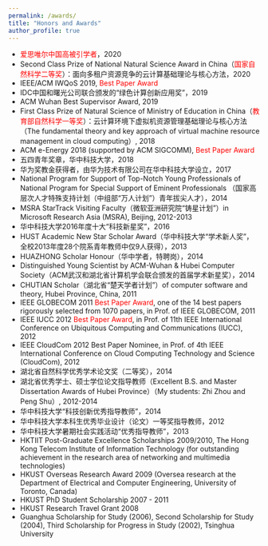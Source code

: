 ```yaml
---
permalink: /awards/
title: "Honors and Awards"
author_profile: true
---
```


* <span style="color:red;">爱思唯尔中国高被引学者</span>，2020
* Second Class Prize of National Natural Science Award in China（<span style="color:red;">国家自然科学二等奖</span>）：面向多租户资源竞争的云计算基础理论与核心方法，2020
* IEEE/ACM IWQoS 2019, <span style="color:red;">Best Paper Award</span>
* IDC中国和曙光公司联合颁发的“绿色计算创新应用奖”，2019
* ACM Wuhan Best Supervisor Award, 2019
* First Class Prize of Natural Science of Ministry of Education in China（<span style="color:red;">教育部自然科学一等奖</span>）：云计算环境下虚拟机资源管理基础理论与核心方法（The fundamental theory and key approach of virtual machine resource management in cloud computing）, 2018
* ACM e-Energy 2018 (supported by ACM SIGCOMM), <span style="color:red;">Best Paper Award</span>
* 五四青年奖章，华中科技大学，2018
* 华为奖教金获得者，由华为技术有限公司在华中科技大学设立，2017
* National Program for Support of Top-Notch Young Professionals of National Program for Special Support of Eminent Professionals （国家高层次人才特殊支持计划（中组部“万人计划”）青年拔尖人才），2014
* MSRA StarTrack Visiting Faculty（微软亚洲研究院“铸星计划”）in Microsoft Research Asia (MSRA), Beijing, 2012-2013
* 华中科技大学2016年度十大“科技新星奖”，2016
* HUST Academic New Star Scholar Award（华中科技大学“学术新人奖”，全校2013年度28个院系青年教师中仅9人获得），2013
* HUAZHONG Scholar Honour（华中学者，特聘岗），2014
* Distinguished Young Scientist by ACM-Wuhan & Hubei Computer Society（ACM武汉和湖北省计算机学会联合颁发的首届学术新星奖），2014
* CHUTIAN Scholar（湖北省“楚天学者计划”）of computer software and theory, Hubei Province, China, 2011
* IEEE GLOBECOM 2011 <span style="color:red;">Best Paper Award</span>, one of the 14 best papers rigorously selected from 1070 papers, in Prof. of IEEE GLOBECOM, 2011
* IEEE IUCC 2012 <span style="color:red;">Best Paper Award</span>, in Prof. of 11th IEEE International Conference on Ubiquitous Computing and Communications (IUCC), 2012
* IEEE CloudCom 2012 Best Paper Nominee, in Prof. of 4th IEEE International Conference on Cloud Computing Technology and Science (CloudCom), 2012
* 湖北省自然科学优秀学术论文奖（二等奖），2014
* 湖北省优秀学士、硕士学位论文指导教师（Excellent B.S. and Master Dissertation Awards of Hubei Province）（My students: Zhi Zhou and Peng Shu）, 2012-2014
* 华中科技大学“科技创新优秀指导教师”，2014
* 华中科技大学本科生优秀毕业设计（论文）一等奖指导教师，2012
* 华中科技大学暑期社会实践活动“优秀指导教师”，2013
* HKTIIT Post-Graduate Excellence Scholarships 2009/2010, The Hong Kong Telecom Institute of Information Technology (for outstanding achievement in the research area of networking and multimedia technologies)
* HKUST Overseas Research Award 2009 (Oversea research at the Department of Electrical and Computer Engineering, University of Toronto, Canada)
* HKUST PhD Student Scholarship 2007 - 2011
* HKUST Research Travel Grant 2008
* Guanghua Scholarship for Study (2006), Second Scholarship for Study (2004), Third Scholarship for Progress in Study (2002), Tsinghua University

